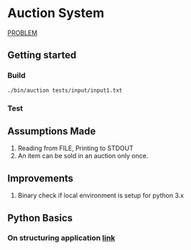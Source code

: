 # Auction System

[PROBLEM](PROBLEM.md)

## Getting started

### Build

`./bin/auction tests/input/input1.txt`

### Test


## Assumptions Made

1. Reading from FILE, Printing to STDOUT
2. An item can be sold in an auction only once. 


## Improvements

1. Binary check if local environment is setup for python 3.x

## Python Basics 

### On structuring application [link](https://www.kennethreitz.org/essays/repository-structure-and-python)